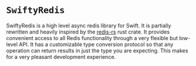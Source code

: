 # ``SwiftyRedis``

SwiftyRedis is a high level async redis library for Swift. It is partially rewritten and heavily inspired by the [redis-rs](https://github.com/redis-rs/redis-rs) rust crate.
It provides convenient access to all Redis functionality through a very flexible but low-level API. It has a customizable type conversion protocol so that any operation can return results in just the type you are expecting. 
This makes for a very pleasant development experience.

